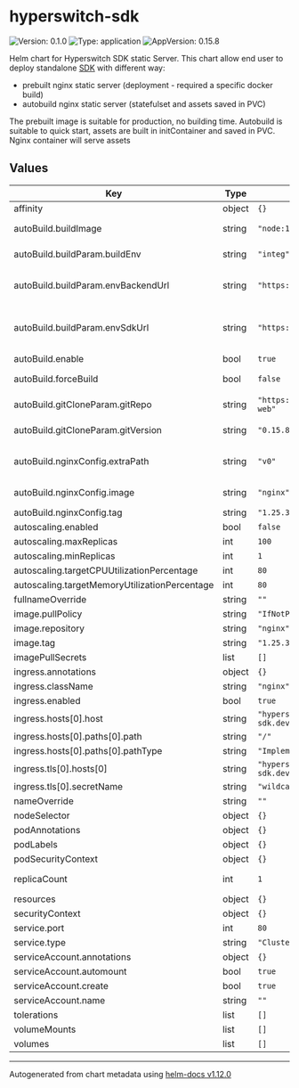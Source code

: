 # hyperswitch-sdk

![Version: 0.1.0](https://img.shields.io/badge/Version-0.1.0-informational?style=flat-square) ![Type: application](https://img.shields.io/badge/Type-application-informational?style=flat-square) ![AppVersion: 0.15.8](https://img.shields.io/badge/AppVersion-0.15.8-informational?style=flat-square)

Helm chart for Hyperswitch SDK static Server. This chart allow end user to deploy standalone
[SDK](https://github.com/juspay/hyperswitch-web) with different way:
  - prebuilt nginx static server (deployment - required a specific docker build)
  - autobuild nginx static server (statefulset and assets saved in PVC)

The prebuilt image is suitable for production, no building time.
Autobuild is suitable to quick start, assets are built in initContainer and saved in PVC. Nginx container will serve
assets

## Values

| Key | Type | Default | Description |
|-----|------|---------|-------------|
| affinity | object | `{}` |  |
| autoBuild.buildImage | string | `"node:18"` | docker image to use for the build |
| autoBuild.buildParam.buildEnv | string | `"integ"` | node build parameter, environment |
| autoBuild.buildParam.envBackendUrl | string | `"https://hyperswitch.<your host>"` | node build parameter, hyperswitch server host |
| autoBuild.buildParam.envSdkUrl | string | `"https://hyperswitch-sdk.<your host>"` | node build parameter, hyperswitch-web sdk host (same as ingress host) |
| autoBuild.enable | bool | `true` | enable npm auto build |
| autoBuild.forceBuild | bool | `false` | force rebuild assets even these files exist |
| autoBuild.gitCloneParam.gitRepo | string | `"https://github.com/juspay/hyperswitch-web"` | hyperswitch-web repository |
| autoBuild.gitCloneParam.gitVersion | string | `"0.15.8"` | hyperswitch-web repository tag |
| autoBuild.nginxConfig.extraPath | string | `"v0"` | nginx static server extra path ( like https://<host>/0.15.8/v0 ) |
| autoBuild.nginxConfig.image | string | `"nginx"` | nginx static server image |
| autoBuild.nginxConfig.tag | string | `"1.25.3"` | nginx static server tag |
| autoscaling.enabled | bool | `false` |  |
| autoscaling.maxReplicas | int | `100` |  |
| autoscaling.minReplicas | int | `1` |  |
| autoscaling.targetCPUUtilizationPercentage | int | `80` |  |
| autoscaling.targetMemoryUtilizationPercentage | int | `80` |  |
| fullnameOverride | string | `""` |  |
| image.pullPolicy | string | `"IfNotPresent"` |  |
| image.repository | string | `"nginx"` |  |
| image.tag | string | `"1.25.3"` |  |
| imagePullSecrets | list | `[]` |  |
| ingress.annotations | object | `{}` |  |
| ingress.className | string | `"nginx"` |  |
| ingress.enabled | bool | `true` |  |
| ingress.hosts[0].host | string | `"hyperswitch-sdk.dev.hub.flowbird.cloud"` |  |
| ingress.hosts[0].paths[0].path | string | `"/"` |  |
| ingress.hosts[0].paths[0].pathType | string | `"ImplementationSpecific"` |  |
| ingress.tls[0].hosts[0] | string | `"hyperswitch-sdk.dev.hub.flowbird.cloud"` |  |
| ingress.tls[0].secretName | string | `"wildcard-dev-tls"` |  |
| nameOverride | string | `""` |  |
| nodeSelector | object | `{}` |  |
| podAnnotations | object | `{}` |  |
| podLabels | object | `{}` |  |
| podSecurityContext | object | `{}` |  |
| replicaCount | int | `1` | deployment/statefulset replicas |
| resources | object | `{}` |  |
| securityContext | object | `{}` |  |
| service.port | int | `80` |  |
| service.type | string | `"ClusterIP"` |  |
| serviceAccount.annotations | object | `{}` |  |
| serviceAccount.automount | bool | `true` |  |
| serviceAccount.create | bool | `true` |  |
| serviceAccount.name | string | `""` |  |
| tolerations | list | `[]` |  |
| volumeMounts | list | `[]` |  |
| volumes | list | `[]` |  |

----------------------------------------------
Autogenerated from chart metadata using [helm-docs v1.12.0](https://github.com/norwoodj/helm-docs/releases/v1.12.0)
